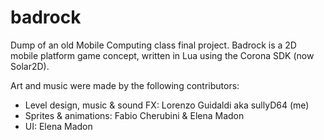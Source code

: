 # badrock

Dump of an old Mobile Computing class final project.
Badrock is a 2D mobile platform game concept, written in Lua using the Corona SDK (now Solar2D).

Art and music were made by the following contributors:

- Level design, music & sound FX: Lorenzo Guidaldi aka sullyD64 (me)
- Sprites & animations: Fabio Cherubini & Elena Madon
- UI: Elena Madon
